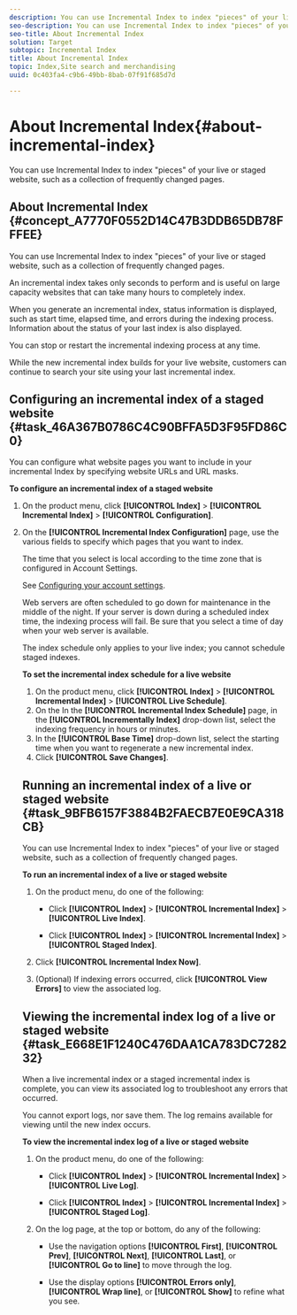 ```yaml
---
description: You can use Incremental Index to index "pieces" of your live or staged website, such as a collection of frequently changed pages.
seo-description: You can use Incremental Index to index "pieces" of your live or staged website, such as a collection of frequently changed pages.
seo-title: About Incremental Index
solution: Target
subtopic: Incremental Index
title: About Incremental Index
topic: Index,Site search and merchandising
uuid: 0c403fa4-c9b6-49bb-8bab-07f91f685d7d

---
```


# About Incremental Index{#about-incremental-index}

You can use Incremental Index to index "pieces" of your live or staged website, such as a collection of frequently changed pages.

## About Incremental Index {#concept_A7770F0552D14C47B3DDB65DB78FFFEE}

You can use Incremental Index to index "pieces" of your live or staged website, such as a collection of frequently changed pages. 

An incremental index takes only seconds to perform and is useful on large capacity websites that can take many hours to completely index.

When you generate an incremental index, status information is displayed, such as start time, elapsed time, and errors during the indexing process. Information about the status of your last index is also displayed.

You can stop or restart the incremental indexing process at any time.

While the new incremental index builds for your live website, customers can continue to search your site using your last incremental index. 

## Configuring an incremental index of a staged website {#task_46A367B0786C4C90BFFA5D3F95FD86C0}

You can configure what website pages you want to include in your incremental Index by specifying website URLs and URL masks.

<!-- 

t_configuring_an_incremental_index_of_a_staged_website.xml

 -->

**To configure an incremental index of a staged website** 

1. On the product menu, click **[!UICONTROL Index]** > **[!UICONTROL Incremental Index]** > **[!UICONTROL Configuration]**.
1. On the **[!UICONTROL Incremental Index Configuration]** page, use the various fields to specify which pages that you want to index.

   <!-- 

r_incremental_index_configuration_options.xml

 -->

<table id="table_963C8E90616148189A3A522F18247B72"> 
 <thead> 
  <tr> 
   <th colname="col1" class="entry"> <p>Field </p> </th> 
   <th colname="col2" class="entry"> <p>Description </p> </th> 
  </tr> 
 </thead>
 <tbody> 
  <tr> 
   <td colname="col1"> <p>Add or Update URLs </p> </td> 
   <td colname="col2"> <p>Specify URLs. </p> <p>The search robot only indexes the specified documents that have changed since the last time you indexed. </p> <p>Additionally, the search robot follows links that are contained within the specified documents and indexes only those documents that have changed. </p> <p>This field must contain document URLs only and not masks as in the following example: </p> <p> 
     <userinput>
       http://www.mydomain.com/products/new.html 
     </userinput>. </p> <p>You can use the following keywords with the URL: </p> <p> 
     <ul id="ul_62D1082ACBD547D092B10D72C56A3A1E"> 
      <li id="li_32C2B21DE75C4459908384CC44822F7D"> 
       <userinput>
         noindex 
       </userinput> <p>If you do not want to index the text on the page that matches a specified URL, but you want to follow the page's links, add 
        <userinput>
          noindex 
        </userinput> after the URL as in the following example: </p> <p> 
        <userinput>
          http://www.mydomain.com/products/new.html noindex 
        </userinput> </p> <p>Be sure you separate 
        <userinput>
          noindex 
        </userinput> from the URL with a space; a comma is not a valid separator. </p> </li> 
      <li id="li_33AB62B669084BF7B976F4308715E435"> 
       <userinput>
         nofollow 
       </userinput> <p>If you want to index the text on the page that matches the specified URL, but you do not want to follow the page's links, add 
        <userinput>
          nofollow 
        </userinput> after the URL as in the following example: </p> <p> 
        <userinput>
          http://www.mydomain.com/products/new.html nofollow 
        </userinput> </p> <p> Be sure you separate 
        <userinput>
          nofollow 
        </userinput> from the URL with a space; a comma is not a valid separator. </p> </li> 
     </ul> </p> </td> 
  </tr> 
  <tr> 
   <td colname="col1"> <p>Find and Update URL Masks </p> </td> 
   <td colname="col2"> <p>Specify simple URL masks—full path, partial path, or paths that use wild cards or regular expressions. </p> <p>The search robot finds all matching documents and indexes only those documents that have changed since the last time you indexed. </p> <p>Additionally, the search robot follows links that are contained within the matching documents and indexes only those pages that have changed. For example: </p> <p> 
     <userinput>
       http://www.mydomain.com/products/household/*.html 
     </userinput> </p> <p>You can also use regular expressions as in the following example: </p> <p> 
     <userinput>
       regexp ^http://www\.mydomain\.com/products/household/.*\.html$ 
     </userinput> </p> <p>See <a href="../c-appendices/r-regular-expressions.md#reference_B5BA7D61D82E4109A01D2A2D964E3A6A" type="reference" format="dita" scope="local"> Regular Expressions </a>. </p> <p>You can also use the keywords 
     <userinput>
       nofollow 
     </userinput> and 
     <userinput>
       noindex 
     </userinput> as described in <span class="uicontrol"> Add or Update URLs </span> above. </p> </td> 
  </tr> 
  <tr> 
   <td colname="col1"> <p>Include and Exclude URL Masks </p> </td> 
   <td colname="col2"> <p>Specify simple include or exclude URL masks—full path, partial path, or paths that use wild cards or regular expressions. </p> <p>The search robot finds and indexes ("include") or ignores ("exclude") documents based on the type of mask that is specified. </p> <p> When indexing a site, directions are followed in order of appearance. For example, the following list of masks: </p> <p> 
     <userinput>
       include http://www.mydomain.com/products/household/lightbulbs*.html 
     </userinput> </p> <p> 
     <userinput>
       exclude http://www.mydomain.com/products/ 
     </userinput> </p> <p>indexes the pages 
     <userinput>
       lightbulbs1.html 
     </userinput> and 
     <userinput>
       lightbulbs2.html 
     </userinput>. However, it does not index any other pages that are listed under the products directory. </p> <p>A URL mask that appears first always takes precedence over one that appears later in the list. Additionally, if the search robot encounters a document that matches both an include mask and an exclude mask, the mask that is listed first takes precedence. </p> <p>You can also use the keywords 
     <userinput>
       nofollow 
     </userinput> and 
     <userinput>
       noindex 
     </userinput> as described in <span class="uicontrol"> Add or Update URLs </span> above. </p> <p>See <a href="../c-about-settings-menu/c-about-crawling-menu.md#concept_8039DFC53FF3410AA494D602F71BA164" type="concept" format="dita" scope="local"> About URL Masks </a>. </p> </td> 
  </tr> 
  <tr> 
   <td colname="col1"> <p>Include and Exclude Date Masks </p> </td> 
   <td colname="col2"> <p>Specify simple include or exclude date masks—full path, partial path, or paths that use wild cards or regular expressions. </p> <p>The search robot finds and indexes ("include") or ignores ("exclude") documents based on both the URL and the date of documents. </p> <p>You can use the following types of date masks: </p> <p> 
     <ul id="ul_8958ED54C8EF405AA259236595ED3ABA"> 
      <li id="li_0A7841767E004F088CA6FA42E99B9F32"> 
       <userinput>
         include-days NNN 
       </userinput> <p>The search robot indexes all documents that match the specified URL mask and are NNN days or more old. </p> <p>You can follow the URL mask with one or more of the following keywords: 
        <ul id="ul_22A38D5F38B344ABB02B16EB1865813B"> 
         <li id="li_B89CC37DC2A1428185E86FFCB9DDB193">nofollow </li> 
         <li id="li_C2579B3A338D4AF987C3F518806734B0">noindex </li> 
         <li id="li_0527BF7103F34B83AC3E684069B899F7">server-date </li> 
        </ul> </p> <p>For example, the following mask includes all documents in the /archive/support folder that are 0 days or older: </p> <p> 
        <userinput>
          include-days 0 http://www.mydomain.com/archive/support/ 
        </userinput> </p> </li> 
      <li id="li_7663ABED40DD4E159F746E4F92BB6407"> 
       <userinput>
         include-date YYYY-MM-DD 
       </userinput> <p>The search robot indexes all documents that match the specified URL mask and are as old or older than the YYYY-MM-DD date. </p> <p>You can follow the URL mask with one or more of the following keywords: </p> <p> 
        <ul id="ul_57BF37A413BB4A4D962863DACE56F395"> 
         <li id="li_88CAB9AB583B4754A5C53478BD1108FF">nofollow </li> 
         <li id="li_999E1CD34FDE4A1B9C332B4AA8C2887D">noindex </li> 
         <li id="li_05646FACF3524D2A9E201A23770E357F"> server-date </li> 
        </ul> </p> <p>The following mask example includes all documents in the /archive/ folder dated on or before July 25, 2011: </p> <p> 
        <userinput>
          include-date 2011-07-25 http://www.mydomain.com/archive/ 
        </userinput> </p> </li> 
      <li id="li_172692DEDA8744B3AA492701D24C2D80"> 
       <userinput>
         exclude-days NNN 
       </userinput> <p>Disable indexing of all documents that match the specified URL mask and are NNN days or more old. </p> <p>Optionally, you can follow the URL mask by the keyword 
        <userinput>
          server-date 
        </userinput>. </p> <p>The following mask example excludes all PDF files that are 90 days old or older from your index: </p> <p> 
        <userinput>
          exclude-days 90 *.pdf 
        </userinput> </p> </li> 
      <li id="li_26078517744D4AECBE1351008926CBAE"> 
       <userinput>
         exclude-date YYYY-MM-DD 
       </userinput> <p>Disable indexing of all documents that match the specified URL mask and are as old or older than the date YYYY-MM-DD. </p> <p>Optionally, you can follow the URL mask by the keyword 
        <userinput>
          server-date 
        </userinput>. </p> <p>The following mask example excludes all documents in the /archive/ folder dated on or before April 23, 2004: </p> <p> 
        <userinput>
          exclude-date 2004-04-23 http://www.mydomain.com/archive/ 
        </userinput> </p> </li> 
     </ul> </p> <p>See <a href="../c-about-settings-menu/c-about-crawling-menu.md#concept_F4F1F58A646F4A86B8650EC46FDCEF66" type="concept" format="dita" scope="local"> About Date Masks </a>. </p> </td> 
  </tr> 
  <tr> 
   <td colname="col1"> <p>Delete URLs </p> </td> 
   <td colname="col2"> <p>Specify URLs. </p> <p>The search robot finds and deletes the specified documents from your search index. If a specified page is already in your search index, the robot deletes it before it adds or updates any other pages. </p> <p>This field must contain only document URLs, and not masks. </p> </td> 
  </tr> 
  <tr> 
   <td colname="col1"> <p>Find and Delete URL Masks </p> </td> 
   <td colname="col2"> <p>Specify simple URL masks—full path, partial path, or ones that use wild cards or regular expressions. </p> <p>If the specified URL mask matches pages in your search index, the search robot deletes the pages before it adds or updates any other pages. For example: </p> <p> 
     <userinput>
       http://www.mydomain.com/products/1998/household/* 
     </userinput> </p> <p>You can also use regular expressions as in the following example: </p> <p> 
     <userinput>
       regexp ^http://www\.mydomain\.com/products/199[567]/.*$ 
     </userinput> </p> <p>See <a href="../c-appendices/r-regular-expressions.md#reference_B5BA7D61D82E4109A01D2A2D964E3A6A" type="reference" format="dita" scope="local"> Regular Expressions </a>. </p> </td> 
  </tr> 
 </tbody> 
</table>

1. Click **[!UICONTROL Save Changes]**.
1. (Optional) Do one of the following:

    * Click **[!UICONTROL History]** to revert any changes that you have made.

      See [Using the History option](../t-using-the-history-option.md#task_70DD3F87A67242BBBD2CB27156F43002). 
    
    * Click **[!UICONTROL Live]**.

      See [Viewing live settings](../c-about-staging.md#task_401A0EBDB5DB4D4CA933CBA7BECDC10F). 
    
    * Click **[!UICONTROL Push Live]**.

      See [Pushing stage settings live](../c-about-staging.md#task_44306783B4C0408AAA58B471DAF2D9A4).

## Setting the incremental index schedule for a live website {#task_2A46BA189ECC4317A9D5C6E99A336F33}

You can select the Incremental Index frequency and the base time that is used to crawl and update your incremental index.

<!-- 

t_setting_the_incremental_index_schedule_for_a_live_website.xml

 -->

The time that you select is local according to the time zone that is configured in Account Settings.

See [Configuring your account settings](../c-about-settings-menu/c-about-account-options-menu.md#task_80A38D0C8E4F453395BD67B81E4B45D9).

Web servers are often scheduled to go down for maintenance in the middle of the night. If your server is down during a scheduled index time, the indexing process will fail. Be sure that you select a time of day when your web server is available.

The index schedule only applies to your live index; you cannot schedule staged indexes.

**To set the incremental index schedule for a live website** 

1. On the product menu, click **[!UICONTROL Index]** > **[!UICONTROL Incremental Index]** > **[!UICONTROL Live Schedule]**.
1. On the In the **[!UICONTROL Incremental Index Schedule]** page, in the **[!UICONTROL Incrementally Index]** drop-down list, select the indexing frequency in hours or minutes.
1. In the **[!UICONTROL Base Time]** drop-down list, select the starting time when you want to regenerate a new incremental index.
1. Click **[!UICONTROL Save Changes]**.

## Running an incremental index of a live or staged website {#task_9BFB6157F3884B2FAECB7E0E9CA318CB}

You can use Incremental Index to index "pieces" of your live or staged website, such as a collection of frequently changed pages.

<!-- 

t_running_an_incremental_index_of_a_live_or_staged_website.xml

 -->

**To run an incremental index of a live or staged website** 

1. On the product menu, do one of the following:

    * Click **[!UICONTROL Index]** > **[!UICONTROL Incremental Index]** > **[!UICONTROL Live Index]**. 
    
    * Click **[!UICONTROL Index]** > **[!UICONTROL Incremental Index]** > **[!UICONTROL Staged Index]**.

1. Click **[!UICONTROL Incremental Index Now]**.
1. (Optional) If indexing errors occurred, click **[!UICONTROL View Errors]** to view the associated log.

## Viewing the incremental index log of a live or staged website {#task_E668E1F1240C476DAA1CA783DC728232}

When a live incremental index or a staged incremental index is complete, you can view its associated log to troubleshoot any errors that occurred.

<!-- 

t_viewing_the_incremental_index_log_of_a_live_or_staged_website.xml

 -->

You cannot export logs, nor save them. The log remains available for viewing until the new index occurs.

**To view the incremental index log of a live or staged website** 

1. On the product menu, do one of the following:

    * Click **[!UICONTROL Index]** > **[!UICONTROL Incremental Index]** > **[!UICONTROL Live Log]**. 
    
    * Click **[!UICONTROL Index]** > **[!UICONTROL Incremental Index]** > **[!UICONTROL Staged Log]**.

1. On the log page, at the top or bottom, do any of the following:

    * Use the navigation options **[!UICONTROL First]**, **[!UICONTROL Prev]**, **[!UICONTROL Next]**, **[!UICONTROL Last]**, or **[!UICONTROL Go to line]** to move through the log. 
    
    * Use the display options **[!UICONTROL Errors only]**, **[!UICONTROL Wrap line]**, or **[!UICONTROL Show]** to refine what you see.

